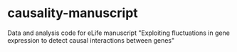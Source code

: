# causality-manuscript
Data and analysis code for eLife manuscript "Exploiting fluctuations in gene expression to detect causal interactions between genes" 
